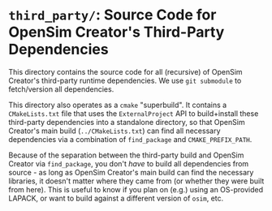 # `third_party/`: Source Code for OpenSim Creator's Third-Party Dependencies

This directory contains the source code for all (recursive) of OpenSim Creator's
third-party runtime dependencies. We use `git submodule` to fetch/version all
dependencies.

This directory also operates as a `cmake` "superbuild". It contains a `CMakeLists.txt`
file that uses the `ExternalProject` API to build+install these third-party
dependencies into a standalone directory, so that OpenSim Creator's main build
(`../CMakeLists.txt`) can find all necessary dependencies via a combination
of `find_package` and `CMAKE_PREFIX_PATH`.

Because of the separation between the third-party build and OpenSim Creator
via `find_package`, you don't *have* to build all dependencies from source - as
long as OpenSim Creator's main build can find the necessary libraries, it doesn't
matter where they came from (or whether they were built from here). This is
useful to know if you plan on (e.g.) using an OS-provided LAPACK, or want to
build against a different version of `osim`, etc.
